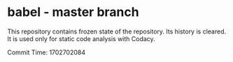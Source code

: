 # babel - master branch

This repository contains frozen state of the repository.
Its history is cleared. It is used only for static code
analysis with Codacy.

Commit Time: 1702702084